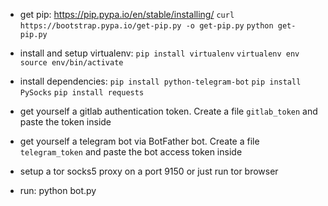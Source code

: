 - get pip: https://pip.pypa.io/en/stable/installing/
`curl https://bootstrap.pypa.io/get-pip.py -o get-pip.py`
`python get-pip.py`

- install and setup virtualenv: 
`pip install virtualenv`
`virtualenv env`
`source env/bin/activate`

- install dependencies:
`pip install python-telegram-bot`
`pip install PySocks`
`pip install requests`

- get yourself a gitlab authentication token. Create a file `gitlab_token` and paste the token inside

- get yourself a telegram bot via BotFather bot. Create a file `telegram_token` and paste the bot access token inside

- setup a tor socks5 proxy on a port 9150 or just run tor browser

- run:
python bot.py
